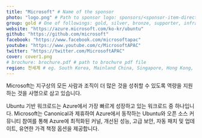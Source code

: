 ```yaml
---
title: "Microsoft" # Name of the sponsor
photo: "logo.png" # Path to sponsor logo: sponsors/<sponsor-item-directory>/logo.png
group: gold # One of followings: gold, silver, bronze, supporter, infra, record, videoi18n, swag, partner
website: "https://azure.microsoft.com/ko-kr/ubuntu"
github: "https://github.com/microsoft"
facebook: "https://www.facebook.com/microsoftapac"
youtube: "https://www.youtube.com/c/MicrosoftAPAC"
twitter: "https://twitter.com/MicrosoftAPAC"
cover: cover1.png
# brochure: brochure.pdf # path to brochure pdf file
region: 전세계 # eg. South Korea, Mainland China, Singapore, Hong Kong, Taiwan ...
---
```

  
Microsoft는 지구상의 모든 사람과 조직이 더 많은 것을 성취할 수 있도록 역량을 지원하는 것을 사명으로 삼고 있습니다.

Ubuntu 기반 워크로드는 Azure에서 가장 빠르게 성장하고 있는 워크로드 중 하나입니다. Microsoft는 Canonical과 제휴하여 Azure에서 동작하는 Ubuntu와 오픈 소스 커뮤니티 참여를 통해 Azure에 최적화된 커널, 개선된 성능, 고급 보안, 자동 패치 및 업데이트, 유연한 가격 책정 옵션을 제공합니다.